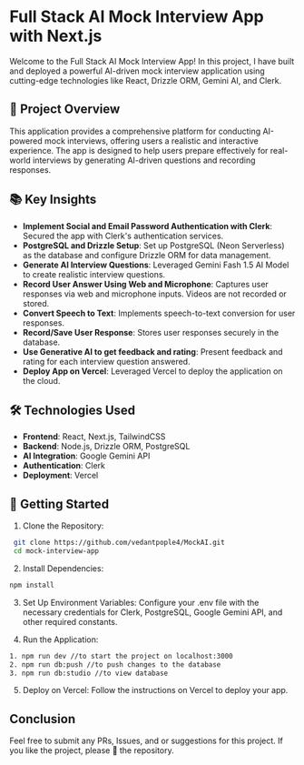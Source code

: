 # Full Stack AI Mock Interview App with Next.js

Welcome to the Full Stack AI Mock Interview App! In this project, I have built and deployed a powerful AI-driven mock interview application using cutting-edge technologies like React, Drizzle ORM, Gemini AI, and Clerk.

## 🚀 Project Overview

This application provides a comprehensive platform for conducting AI-powered mock interviews, offering users a realistic and interactive experience. The app is designed to help users prepare effectively for real-world interviews by generating AI-driven questions and recording responses.

## 📚 Key Insights

- **Implement Social and Email Password Authentication with Clerk**: Secured the app with Clerk's authentication services.
- **PostgreSQL and Drizzle Setup**: Set up PostgreSQL (Neon Serverless) as the database and configure Drizzle ORM for data management.
- **Generate AI Interview Questions**: Leveraged Gemini Fash 1.5 AI Model to create realistic interview questions.
- **Record User Answer Using Web and Microphone**: Captures user responses via web and microphone inputs. Videos are not recorded or stored.
- **Convert Speech to Text**: Implements speech-to-text conversion for user responses.
- **Record/Save User Response**: Stores user responses securely in the database.
- **Use Generative AI to get feedback and rating**: Present feedback and rating for each interview question answered.
- **Deploy App on Vercel**: Leveraged Vercel to deploy the application on the cloud.

## 🛠️ Technologies Used

- **Frontend**: React, Next.js, TailwindCSS
- **Backend**: Node.js, Drizzle ORM, PostgreSQL
- **AI Integration**: Google Gemini API
- **Authentication**: Clerk
- **Deployment**: Vercel

## 📖 Getting Started

1. Clone the Repository: 
  ```bash
   git clone https://github.com/vedantpople4/MockAI.git
   cd mock-interview-app
 ```

2. Install Dependencies:
 ```bash
npm install
```
3. Set Up Environment Variables: Configure your .env file with the necessary credentials for Clerk, PostgreSQL, Google Gemini API, and other required constants.
   
4. Run the Application:
 ```bash
1. npm run dev //to start the project on localhost:3000
2. npm run db:push //to push changes to the database
3. npm run db:studio //to view database
```

5. Deploy on Vercel: Follow the instructions on Vercel to deploy your app.

## Conclusion
Feel free to submit any PRs, Issues, and or suggestions for this project. If you like the project, please 🌟 the repository.
